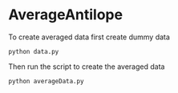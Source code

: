 # AverageAntilope

To create averaged data first create dummy data
```
python data.py
```

Then run the script to create the averaged data
```
python averageData.py
```
